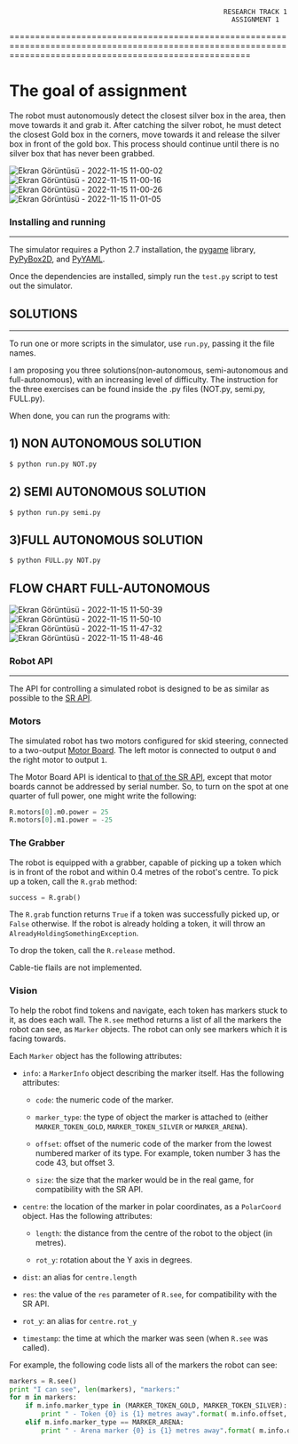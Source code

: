                                                           RESEARCH TRACK 1 
                                                            ASSIGNMENT 1
===========================================================================================================================================================

# The goal of assignment


The robot must autonomously detect the closest silver box in the area, then move towards it and grab it. After catching the silver robot, he must detect the closest Gold box in the corners, move towards it and release the silver box in front of the gold box. This process should continue until there is no silver box that has never been grabbed.


![Ekran Görüntüsü - 2022-11-15 11-00-02](https://user-images.githubusercontent.com/117012520/201890407-9aea9794-5551-49b5-9072-dd5033064d13.png)
![Ekran Görüntüsü - 2022-11-15 11-00-16](https://user-images.githubusercontent.com/117012520/201890414-a7db9b6d-6eb9-4abb-915e-25b59bed3ac0.png)
![Ekran Görüntüsü - 2022-11-15 11-00-26](https://user-images.githubusercontent.com/117012520/201890435-3c42f844-98cc-406d-8d51-863267a887c9.png)
![Ekran Görüntüsü - 2022-11-15 11-01-05](https://user-images.githubusercontent.com/117012520/201890442-bf79ffb9-ef43-4b43-8d4c-0b31a5f8515b.png)


### Installing and running

----------------------



The simulator requires a Python 2.7 installation, the [pygame](http://pygame.org/) library, [PyPyBox2D](https://pypi.python.org/pypi/pypybox2d/2.1-r331), and [PyYAML](https://pypi.python.org/pypi/PyYAML/).



Once the dependencies are installed, simply run the `test.py` script to test out the simulator.

## SOLUTIONS 
-----------------------------

To run one or more scripts in the simulator, use `run.py`, passing it the file names. 

I am proposing you three solutions(non-autonomous, semi-autonomous and full-autonomous), with an increasing level of difficulty.
The instruction for the three exercises can be found inside the .py files (NOT.py, semi.py, FULL.py).

When done, you can run the programs with:

## 1) NON AUTONOMOUS SOLUTION

```bash
$ python run.py NOT.py
```
## 2) SEMI AUTONOMOUS SOLUTION
```bash
$ python run.py semi.py
```
## 3)FULL AUTONOMOUS SOLUTION

```bash
$ python FULL.py NOT.py
```
## FLOW CHART FULL-AUTONOMOUS

![Ekran Görüntüsü - 2022-11-15 11-50-39](https://user-images.githubusercontent.com/117012520/201902114-55ff5ecb-5398-48e1-a9e5-1c3c8627db7c.png)
![Ekran Görüntüsü - 2022-11-15 11-50-10](https://user-images.githubusercontent.com/117012520/201902122-87af2adc-5e84-4b44-afb8-71c7a1292f28.png)
![Ekran Görüntüsü - 2022-11-15 11-47-32](https://user-images.githubusercontent.com/117012520/201902137-189651ee-0d67-4424-9af2-ea4c32dfd821.png)
![Ekran Görüntüsü - 2022-11-15 11-48-46](https://user-images.githubusercontent.com/117012520/201902143-391aa100-951a-41f4-8305-c6d2640ce4bc.png)




### Robot API

---------



The API for controlling a simulated robot is designed to be as similar as possible to the [SR API][sr-api].



### Motors ###



The simulated robot has two motors configured for skid steering, connected to a two-output [Motor Board](https://studentrobotics.org/docs/kit/motor_board). The left motor is connected to output `0` and the right motor to output `1`.



The Motor Board API is identical to [that of the SR API](https://studentrobotics.org/docs/programming/sr/motors/), except that motor boards cannot be addressed by serial number. So, to turn on the spot at one quarter of full power, one might write the following:



```python
R.motors[0].m0.power = 25
R.motors[0].m1.power = -25
```



### The Grabber ###



The robot is equipped with a grabber, capable of picking up a token which is in front of the robot and within 0.4 metres of the robot's centre. To pick up a token, call the `R.grab` method:



```python
success = R.grab()
```



The `R.grab` function returns `True` if a token was successfully picked up, or `False` otherwise. If the robot is already holding a token, it will throw an `AlreadyHoldingSomethingException`.



To drop the token, call the `R.release` method.



Cable-tie flails are not implemented.



### Vision ###



To help the robot find tokens and navigate, each token has markers stuck to it, as does each wall. The `R.see` method returns a list of all the markers the robot can see, as `Marker` objects. The robot can only see markers which it is facing towards.



Each `Marker` object has the following attributes:



* `info`: a `MarkerInfo` object describing the marker itself. Has the following attributes:

  * `code`: the numeric code of the marker.

  * `marker_type`: the type of object the marker is attached to (either `MARKER_TOKEN_GOLD`, `MARKER_TOKEN_SILVER` or `MARKER_ARENA`).

  * `offset`: offset of the numeric code of the marker from the lowest numbered marker of its type. For example, token number 3 has the code 43, but offset 3.

  * `size`: the size that the marker would be in the real game, for compatibility with the SR API.

* `centre`: the location of the marker in polar coordinates, as a `PolarCoord` object. Has the following attributes:

  * `length`: the distance from the centre of the robot to the object (in metres).

  * `rot_y`: rotation about the Y axis in degrees.

* `dist`: an alias for `centre.length`

* `res`: the value of the `res` parameter of `R.see`, for compatibility with the SR API.

* `rot_y`: an alias for `centre.rot_y`

* `timestamp`: the time at which the marker was seen (when `R.see` was called).



For example, the following code lists all of the markers the robot can see:



```python
markers = R.see()
print "I can see", len(markers), "markers:"
for m in markers:
    if m.info.marker_type in (MARKER_TOKEN_GOLD, MARKER_TOKEN_SILVER):
        print " - Token {0} is {1} metres away".format( m.info.offset, m.dist )
    elif m.info.marker_type == MARKER_ARENA:
        print " - Arena marker {0} is {1} metres away".format( m.info.offset, m.dist )
```



[sr-api]: https://studentrobotics.org/docs/programming/sr/
